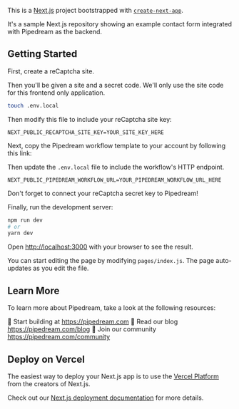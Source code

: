 This is a [Next.js](https://nextjs.org/) project bootstrapped with [`create-next-app`](https://github.com/vercel/next.js/tree/canary/packages/create-next-app).

It's a sample Next.js repository showing an example contact form integrated with Pipedream as the backend.

## Getting Started

First, create a reCaptcha site.

Then you'll be given a site and a secret code. We'll only use the site code for this frontend only application.

```bash
touch .env.local
```

Then modify this file to include your reCaptcha site key:

```
NEXT_PUBLIC_RECAPTCHA_SITE_KEY=YOUR_SITE_KEY_HERE
```

Next, copy the Pipedream workflow template to your account by following this link:

Then update the `.env.local` file to include the workflow's HTTP endpoint.

```
NEXT_PUBLIC_PIPEDREAM_WORKFLOW_URL=YOUR_PIPEDREAM_WORKFLOW_URL_HERE
```

Don't forget to connect your reCaptcha secret key to Pipedream!

Finally, run the development server:

```bash
npm run dev
# or
yarn dev
```

Open [http://localhost:3000](http://localhost:3000) with your browser to see the result.

You can start editing the page by modifying `pages/index.js`. The page auto-updates as you edit the file.

## Learn More

To learn more about Pipedream, take a look at the following resources:

🔨  Start building at https://pipedream.com
📣  Read our blog https://pipedream.com/blog
💬  Join our community https://pipedream.com/community

## Deploy on Vercel

The easiest way to deploy your Next.js app is to use the [Vercel Platform](https://vercel.com/new?utm_medium=default-template&filter=next.js&utm_source=create-next-app&utm_campaign=create-next-app-readme) from the creators of Next.js.

Check out our [Next.js deployment documentation](https://nextjs.org/docs/deployment) for more details.
